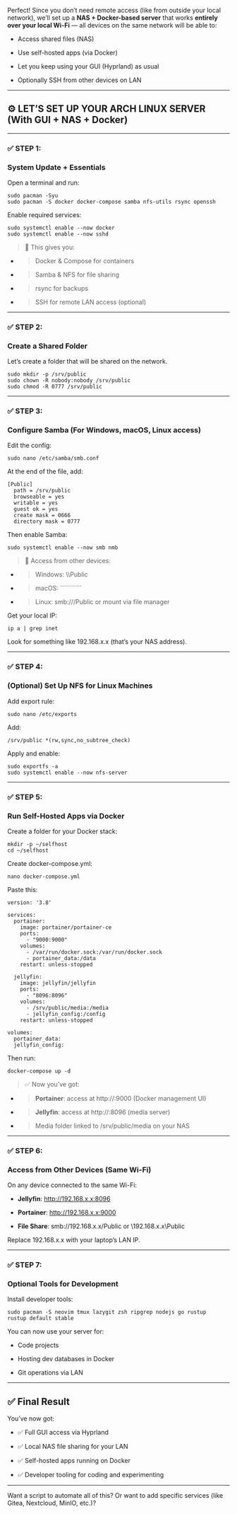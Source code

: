 Perfect! Since you don’t need remote access (like from outside your local network), we’ll set up a **NAS + Docker-based server** that works **entirely over your local Wi-Fi** — all devices on the same network will be able to:

- Access shared files (NAS)
    
- Use self-hosted apps (via Docker)
    
- Let you keep using your GUI (Hyprland) as usual
    
- Optionally SSH from other devices on LAN
    

---

## **⚙️ LET’S SET UP YOUR ARCH LINUX SERVER (With GUI + NAS + Docker)**

---

### **✅ STEP 1:** 

### **System Update + Essentials**

  

Open a terminal and run:

```
sudo pacman -Syu
sudo pacman -S docker docker-compose samba nfs-utils rsync openssh
```

Enable required services:

```
sudo systemctl enable --now docker
sudo systemctl enable --now sshd
```

> 📝 This gives you:

- > Docker & Compose for containers
    
- > Samba & NFS for file sharing
    
- > rsync for backups
    
- > SSH for remote LAN access (optional)
    

---

### **✅ STEP 2:** 

### **Create a Shared Folder**

  

Let’s create a folder that will be shared on the network.

```
sudo mkdir -p /srv/public
sudo chown -R nobody:nobody /srv/public
sudo chmod -R 0777 /srv/public
```

---

### **✅ STEP 3:** 

### **Configure Samba (For Windows, macOS, Linux access)**

  

Edit the config:

```
sudo nano /etc/samba/smb.conf
```

At the end of the file, add:

```
[Public]
  path = /srv/public
  browseable = yes
  writable = yes
  guest ok = yes
  create mask = 0666
  directory mask = 0777
```

Then enable Samba:

```
sudo systemctl enable --now smb nmb
```

> 🔎 Access from other devices:

- > Windows: \\<your-laptop-ip>\Public
    
- > macOS: ```````````
    
- > Linux: smb://<your-laptop-ip>/Public or mount via file manager
    

  

Get your local IP:

```
ip a | grep inet
```

Look for something like 192.168.x.x (that’s your NAS address).

---

### **✅ STEP 4:** 

### **(Optional) Set Up NFS for Linux Machines**

  

Add export rule:

```
sudo nano /etc/exports
```

Add:

```
/srv/public *(rw,sync,no_subtree_check)
```

Apply and enable:

```
sudo exportfs -a
sudo systemctl enable --now nfs-server
```

---

### **✅ STEP 5:** 

### **Run Self-Hosted Apps via Docker**

  

Create a folder for your Docker stack:

```
mkdir -p ~/selfhost
cd ~/selfhost
```

Create docker-compose.yml:

```
nano docker-compose.yml
```

Paste this:

```
version: '3.8'

services:
  portainer:
    image: portainer/portainer-ce
    ports:
      - "9000:9000"
    volumes:
      - /var/run/docker.sock:/var/run/docker.sock
      - portainer_data:/data
    restart: unless-stopped

  jellyfin:
    image: jellyfin/jellyfin
    ports:
      - "8096:8096"
    volumes:
      - /srv/public/media:/media
      - jellyfin_config:/config
    restart: unless-stopped

volumes:
  portainer_data:
  jellyfin_config:
```

Then run:

```
docker-compose up -d
```

> ✅ Now you’ve got:

- > **Portainer**: access at http://<your-ip>:9000 (Docker management UI)
    
- > **Jellyfin**: access at http://<your-ip>:8096 (media server)
    
- > Media folder linked to /srv/public/media on your NAS
    

---

### **✅ STEP 6:** 

### **Access from Other Devices (Same Wi-Fi)**

  

On any device connected to the same Wi-Fi:

- **Jellyfin**: http://192.168.x.x:8096
    
- **Portainer**: http://192.168.x.x:9000
    
- **File Share**: smb://192.168.x.x/Public or \\192.168.x.x\Public
    

  

Replace 192.168.x.x with your laptop’s LAN IP.

---

### **✅ STEP 7:** 

### **Optional Tools for Development**

  

Install developer tools:

```
sudo pacman -S neovim tmux lazygit zsh ripgrep nodejs go rustup
rustup default stable
```

You can now use your server for:

- Code projects
    
- Hosting dev databases in Docker
    
- Git operations via LAN
    

---

## **✅ Final Result**

  

You’ve now got:

- ✅ Full GUI access via Hyprland
    
- ✅ Local NAS file sharing for your LAN
    
- ✅ Self-hosted apps running on Docker
    
- ✅ Developer tooling for coding and experimenting
    

---

Want a script to automate all of this? Or want to add specific services (like Gitea, Nextcloud, MinIO, etc.)?